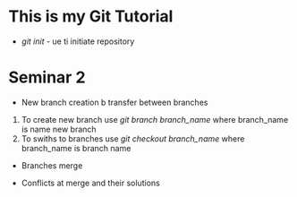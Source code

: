 # This is my Git Tutorial

* *git init* - ue ti initiate repository

# Seminar 2

* New branch creation b transfer between branches

1. To create new branch use *git branch branch_name* where branch_name is name new branch
2. To swiths to branches use *git checkout branch_name* where branch_name is branch name

* Branches merge

* Conflicts at merge and their solutions

